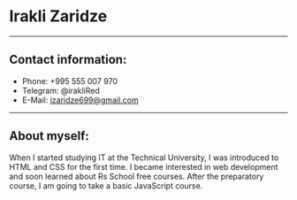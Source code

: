 # Irakli Zaridze

________________________________________________

## Contact information:

* Phone: +995 555 007 970
* Telegram: @irakliRed
* E-Mail: izaridze699@gmail.com

________________________________________________

## About myself: 

When I started studying IT at the Technical University, I was introduced to HTML and CSS for the first time. 
I became interested in web development and soon learned about Rs School free courses. After the preparatory course,
I am going to take a basic JavaScript course.
